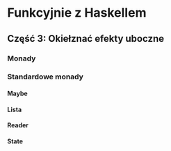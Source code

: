 # Funkcyjnie z Haskellem
## Część 3: Okiełznać efekty uboczne
### Monady
### Standardowe monady
#### Maybe
#### Lista
#### Reader
#### State